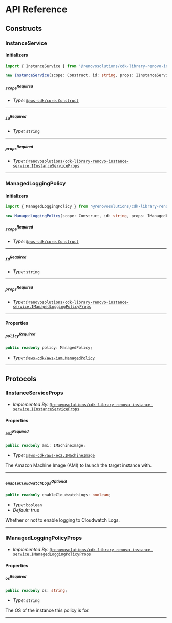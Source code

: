 # API Reference <a name="API Reference"></a>

## Constructs <a name="Constructs"></a>

### InstanceService <a name="@renovosolutions/cdk-library-renovo-instance-service.InstanceService"></a>

#### Initializers <a name="@renovosolutions/cdk-library-renovo-instance-service.InstanceService.Initializer"></a>

```typescript
import { InstanceService } from '@renovosolutions/cdk-library-renovo-instance-service'

new InstanceService(scope: Construct, id: string, props: IInstanceServiceProps)
```

##### `scope`<sup>Required</sup> <a name="@renovosolutions/cdk-library-renovo-instance-service.InstanceService.parameter.scope"></a>

- *Type:* [`@aws-cdk/core.Construct`](#@aws-cdk/core.Construct)

---

##### `id`<sup>Required</sup> <a name="@renovosolutions/cdk-library-renovo-instance-service.InstanceService.parameter.id"></a>

- *Type:* `string`

---

##### `props`<sup>Required</sup> <a name="@renovosolutions/cdk-library-renovo-instance-service.InstanceService.parameter.props"></a>

- *Type:* [`@renovosolutions/cdk-library-renovo-instance-service.IInstanceServiceProps`](#@renovosolutions/cdk-library-renovo-instance-service.IInstanceServiceProps)

---





### ManagedLoggingPolicy <a name="@renovosolutions/cdk-library-renovo-instance-service.ManagedLoggingPolicy"></a>

#### Initializers <a name="@renovosolutions/cdk-library-renovo-instance-service.ManagedLoggingPolicy.Initializer"></a>

```typescript
import { ManagedLoggingPolicy } from '@renovosolutions/cdk-library-renovo-instance-service'

new ManagedLoggingPolicy(scope: Construct, id: string, props: IManagedLoggingPolicyProps)
```

##### `scope`<sup>Required</sup> <a name="@renovosolutions/cdk-library-renovo-instance-service.ManagedLoggingPolicy.parameter.scope"></a>

- *Type:* [`@aws-cdk/core.Construct`](#@aws-cdk/core.Construct)

---

##### `id`<sup>Required</sup> <a name="@renovosolutions/cdk-library-renovo-instance-service.ManagedLoggingPolicy.parameter.id"></a>

- *Type:* `string`

---

##### `props`<sup>Required</sup> <a name="@renovosolutions/cdk-library-renovo-instance-service.ManagedLoggingPolicy.parameter.props"></a>

- *Type:* [`@renovosolutions/cdk-library-renovo-instance-service.IManagedLoggingPolicyProps`](#@renovosolutions/cdk-library-renovo-instance-service.IManagedLoggingPolicyProps)

---



#### Properties <a name="Properties"></a>

##### `policy`<sup>Required</sup> <a name="@renovosolutions/cdk-library-renovo-instance-service.ManagedLoggingPolicy.property.policy"></a>

```typescript
public readonly policy: ManagedPolicy;
```

- *Type:* [`@aws-cdk/aws-iam.ManagedPolicy`](#@aws-cdk/aws-iam.ManagedPolicy)

---




## Protocols <a name="Protocols"></a>

### IInstanceServiceProps <a name="@renovosolutions/cdk-library-renovo-instance-service.IInstanceServiceProps"></a>

- *Implemented By:* [`@renovosolutions/cdk-library-renovo-instance-service.IInstanceServiceProps`](#@renovosolutions/cdk-library-renovo-instance-service.IInstanceServiceProps)


#### Properties <a name="Properties"></a>

##### `ami`<sup>Required</sup> <a name="@renovosolutions/cdk-library-renovo-instance-service.IInstanceServiceProps.property.ami"></a>

```typescript
public readonly ami: IMachineImage;
```

- *Type:* [`@aws-cdk/aws-ec2.IMachineImage`](#@aws-cdk/aws-ec2.IMachineImage)

The Amazon Machine Image (AMI) to launch the target instance with.

---

##### `enableCloudwatchLogs`<sup>Optional</sup> <a name="@renovosolutions/cdk-library-renovo-instance-service.IInstanceServiceProps.property.enableCloudwatchLogs"></a>

```typescript
public readonly enableCloudwatchLogs: boolean;
```

- *Type:* `boolean`
- *Default:* true

Whether or not to enable logging to Cloudwatch Logs.

---

### IManagedLoggingPolicyProps <a name="@renovosolutions/cdk-library-renovo-instance-service.IManagedLoggingPolicyProps"></a>

- *Implemented By:* [`@renovosolutions/cdk-library-renovo-instance-service.IManagedLoggingPolicyProps`](#@renovosolutions/cdk-library-renovo-instance-service.IManagedLoggingPolicyProps)


#### Properties <a name="Properties"></a>

##### `os`<sup>Required</sup> <a name="@renovosolutions/cdk-library-renovo-instance-service.IManagedLoggingPolicyProps.property.os"></a>

```typescript
public readonly os: string;
```

- *Type:* `string`

The OS of the instance this policy is for.

---


